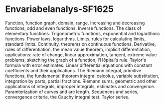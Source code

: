 # Envariabelanalys-SF1625

Function, function graph, domain, range. Increasing and decreasing functions, odd and even functions. Inverse functions. The class of elementary functions. 
Trigonometric functions, exponential and logarithmic functions. Power laws, logarithms. Limits, rules for calculating limits, standard limits. 
Continuity, theorems on continuous functions. Derivative, rules of differentiation, the mean value theorem, implicit differentiation, applications: rate of change, 
linear approximation, tangent, extreme value problems, sketching the graph of a function, l'Hôpital's rule. Taylor's formula with error estimates. 
Linear differential equations with constant coefficients and their applications. The Riemann integral, primitive functions, the fundamental theorem integral calcolus, 
variable substitution, integration by parts, partial fractions. Riemann sums, geometric and other applications of integrals, improper integrals, estimates and convergence. 
Paramterization of curves and arc length. Sequences and series, convergence criteria, the Cauchy integral test. Taylor series.
